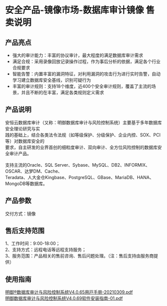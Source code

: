 <a name="i7ciO"></a>
# 安全产品-镜像市场-数据库审计镜像 售卖说明 
<a name="QYxkT"></a>
## 产品亮点 

- 强⼤的审计能⼒：丰富的协议审计，最⼤程度的满⾜数据库审计需求 
- 满⾜合规：采⽤录像回放记录操作过程，作为事后分析的依据，满⾜各个⾏业合规要求 
- 智能告警：内置丰富的漏洞特征，对利⽤漏洞的攻击⾏为进⾏实时告警，⾃动学习建⽴数据库安全基线，识别可疑⾏为 
- 丰富的审计规则：⽀持18个维度，近400个安全审计规则，覆盖了主流的场景，并且不断的在丰富，满⾜各类规则定义需求 
<a name="QY3Sq"></a>
## 产品说明 
安恒云数据库审计（⼜称：明御数据库审计与⻛险控制系统）主要基于多年数据库安全理论研究与实 <br />践的基础上，结合各类法令法规（如等级保护、分级保护、企业内控、SOX、PCI等）对数据库安全的 <br />要求，⾃主研发的业界⾸创的细粒度审计、双向审计、全⽅位⻛险控制的数据库安全审计产品。 <br /> <br /> ⽀持主流的Oracle、SQL Server、Sybase、MySQL、DB2、INFORMIX、OSCAR、达梦DM、Cache、 <br />Teradata、⼈⼤⾦仓Kingbase、PostgreSQL、GBase、MariaDB、HANA、MongoDB等数据库。 
<a name="yaLIW"></a>
## 产品参数 
交付⽅式：镜像 
<a name="n3mFa"></a>
## 售后⽀持范围 
1、⼯作时间：9:00-18:00； <br />2、⽀持⽅式：远程电话等远程⽀持服务； <br />3、服务范围：产品相关的售前咨询、售后问题处理。（注：售后⽀持由服务商提供） 
<a name="mHQR8"></a>
## 使⽤指南 
[明御®数据库审计与⻛险控制系统V4.0.65⽤⼾⼿册-20210309.pdf](/introduction/product_brief/明御数据库审计与风险控制系统V4.0.65用户手册-20210309.pdf) <br />[明御数据库审计与风险控制系统V4.0.69软件安装指南-01.pdf](/introduction/product_brief/明御数据库审计与风险控制系统V4.0.69软件安装指南-01.pdf)
